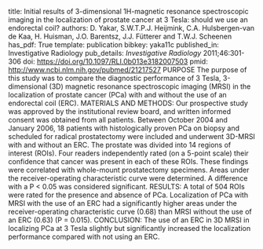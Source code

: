title: Initial results of 3-dimensional 1H-magnetic resonance spectroscopic imaging in the localization of prostate cancer at 3 Tesla: should we use an endorectal coil?
authors: D. Yakar, S.W.T.P.J. Heijmink, C.A. Hulsbergen-van de Kaa, H. Huisman, J.O. Barentsz, J.J. Fütterer and T.W.J. Scheenen
has_pdf: True
template: publication
bibkey: yaka11c
published_in: Investigative Radiology
pub_details: <i>Investigative Radiology</i> 2011;46:301-306
doi: https://doi.org/10.1097/RLI.0b013e3182007503
pmid: http://www.ncbi.nlm.nih.gov/pubmed/21217527
PURPOSE The purpose of this study was to compare the diagnostic performance of 3 Tesla, 3-dimensional (3D) magnetic resonance spectroscopic imaging (MRSI) in the localization of prostate cancer (PCa) with and without the use of an endorectal coil (ERC). MATERIALS AND METHODS: Our prospective study was approved by the institutional review board, and written informed consent was obtained from all patients. Between October 2004 and January 2006, 18 patients with histologically proven PCa on biopsy and scheduled for radical prostatectomy were included and underwent 3D-MRSI with and without an ERC. The prostate was divided into 14 regions of interest (ROIs). Four readers independently rated (on a 5-point scale) their confidence that cancer was present in each of these ROIs. These findings were correlated with whole-mount prostatectomy specimens. Areas under the receiver-operating characteristic curve were determined. A difference with a P < 0.05 was considered significant. RESULTS: A total of 504 ROIs were rated for the presence and absence of PCa. Localization of PCa with MRSI with the use of an ERC had a significantly higher areas under the receiver-operating characteristic curve (0.68) than MRSI without the use of an ERC (0.63) (P = 0.015). CONCLUSION: The use of an ERC in 3D MRSI in localizing PCa at 3 Tesla slightly but significantly increased the localization performance compared with not using an ERC.


